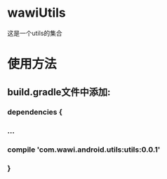 # wawiUtils
这是一个utils的集合
# 使用方法

## build.gradle文件中添加:
### dependencies {
  ###  ...
 ### compile 'com.wawi.android.utils:utils:0.0.1'
### }

